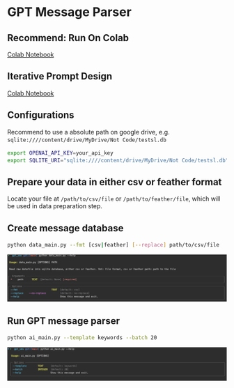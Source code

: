 # GPT Message Parser

## Recommend: Run On Colab
[Colab Notebook](messagegpt.ipynb)

## Iterative Prompt Design
[Colab Notebook](prompt_iteration.ipynb)


## Configurations

Recommend to use a absolute path on google drive, e.g.     
`sqlite:////content/drive/MyDrive/Not Code/testsl.db`


```bash
export OPENAI_API_KEY=your_api_key
export SQLITE_URI="sqlite:////content/drive/MyDrive/Not Code/testsl.db"
```

## Prepare your data in either csv or feather format
Locate your file at `/path/to/csv/file` or `/path/to/feather/file`,  which will be used in data preparation step.

## Create message database
```bash
python data_main.py --fmt [csv|feather] [--replace] path/to/csv/file 
```
![datamain](./images/datamain.png)

## Run GPT message parser
```bash
python ai_main.py --template keywords --batch 20
```
![aimain](./images/aimain.png)